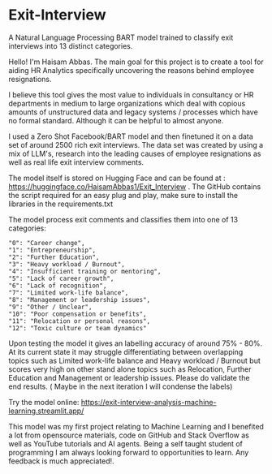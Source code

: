 # Exit-Interview
A Natural Language Processing BART model trained to classify exit interviews into 13 distinct categories.

Hello! I'm Haisam Abbas. The main goal for this project is to create a tool for aiding HR Analytics specifically uncovering the reasons behind employee resignations. 

I believe this tool gives the most value to individuals in consultancy or HR departments in medium to large organizations which deal with copious amounts of unstructured data and legacy systems / processes which have no formal standard. Although it can be helpful to almost anyone.

I used a Zero Shot Facebook/BART model and then finetuned it on a data set of around 2500 rich exit interviews. The data set was created by using a mix of LLM's, research into the leading causes of employee resignations as well as real life exit interview comments.

The model itself is stored on Hugging Face and can be found at : https://huggingface.co/HaisamAbbas1/Exit_Interview . The GitHub contains the script required for an easy plug and play, make sure to install the libraries in the requirements.txt

The model process exit comments and classifies them into one of 13 categories:

    "0": "Career change",
    "1": "Entrepreneurship",
    "2": "Further Education",
    "3": "Heavy workload / Burnout",
    "4": "Insufficient training or mentoring",
    "5": "Lack of career growth",
    "6": "Lack of recognition",
    "7": "Limited work-life balance",
    "8": "Management or leadership issues",
    "9": "Other / Unclear",
    "10": "Poor compensation or benefits",
    "11": "Relocation or personal reasons",
    "12": "Toxic culture or team dynamics"


Upon testing the model it gives an labelling accuracy of around 75% - 80%. At its current state it may struggle differentiating between overlapping topics such as Limited work-life balance and Heavy workload / Burnout but scores very high on other stand alone topics such as Relocation, Further Education and Management or leadership issues. Please do validate the end results. ( Maybe in the next iteration I will condense the labels)

Try the model online: https://exit-interview-analysis-machine-learning.streamlit.app/

This model was my first project relating to Machine Learning and I benefited a lot from opensource materials, code on GitHub and Stack Overflow as well as YouTube tutorials and AI agents.
Being a self taught student of programming I am always looking forward to opportunities to learn. Any feedback is much appreciated!. 
